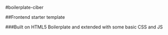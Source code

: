 #boilerplate-ciber

##Frontend starter template

###Built on HTML5 Boilerplate and extended with some basic CSS and JS
